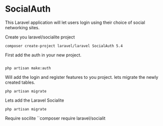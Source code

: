 # SocialAuth
This Laravel application will let users login using their choice of social networking sites.

Create you laravel/socialite project 
```
composer create-project laravel/laravel SocialAuth 5.4
```
First add the auth in your new project.

```

php artisan make:auth
```
Will add the login and register features to you project. 
lets migrate the newly created tables.
```
php artisan migrate
```
Lets add the Laravel Socialite
```
php artisan migrate
```
Require socilite
``composer require laravel/socialit
```
